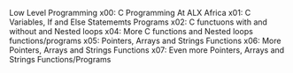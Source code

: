 Low Level Programming
x00: C Programming At ALX Africa
x01: C Variables, If and Else Statememts Programs
x02: C functuons with and without and Nested loops
x04: More C functions and Nested loops functions/programs
x05: Pointers, Arrays and Strings Functions
x06: More Pointers, Arrays and Strings Functions
x07: Even more Pointers, Arrays and Strings Functions/Programs